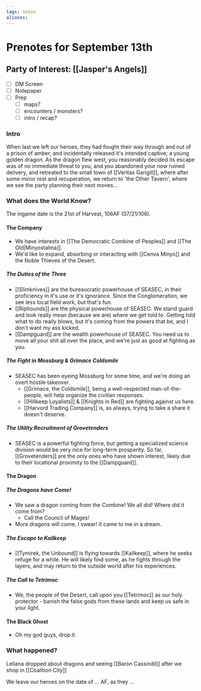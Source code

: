 ```yaml
---
tags: notes
aliases:
---
```


# Prenotes for September 13th
## Party of Interest: [[Jasper's Angels]]
- [ ] DM Screen
- [ ] Notepaper
- [ ] Prep
	- [ ] maps?
	- [ ] encounters / monsters?
	- [ ] intro / recap?

### Intro

When last we left our heroes, they had fought their way through and out of a prison of amber, and incidentally released it's intended captive; a young golden dragon. As the dragon flew west, you reasonably decided its escape was of no immediate threat to you, and you abandoned your now ruined delivery, and retreated to the small town of [[Veritas Garigill]], where after some minor rest and recuperation, we return to 'the Other Tavern', where we see the party planning their next moves...

### What does the World Know?

The ingame date is the 21st of Harvest, 106AF (07/21/106). 

#### The Company
- We have interests in [[The Democratic Combine of Peoples]] and [[The Old|Minyostalma]].
- We'd like to expand, absorbing or interacting with [[Cenva Minyo]] and the Noble Thieves of the Desert.
##### The Duties of the Three
- [[Slimknives]] are the bureaucratic powerhouse of SEASEC, in their proficiency in it's use or it's ignorance. Since the Conglomeration, we see less local field work, but that's fun.
- [[Riphounds]] are the physical powerhouse of SEASEC. We stand guard and look really mean (because we are) where we get told to. Getting told what to do really blows, but it's coming from the powers that be, and I don't want my ass kicked.
- [[Dampguard]] are the wealth powerhouse of SEASEC. You need us to move all your shit all over the place, and we're just as good at fighting as you.

##### The Fight in Mossburg & Grimace Coldsmile
- SEASEC has been eyeing Mossburg for some time, and we're doing an overt hostile takeover.
	- [[Grimace, the Coldsmile]], being a well-respected man-of-the-people, will help organize the civilian responses.
	- [[Hillkeep Loyalists]] & [[Knights in Red]] are fighting against us here.
	- [[Harvord Trading Company]] is, as always, trying to take a share it doesn't deserve.

##### The Utility Recruitment of Grovetenders
- SEASEC is a powerful fighting force, but getting a specialized science division would be very nice for long-term prosperity. So far, [[Grovetenders]] are the only ones who have shown interest, likely due to their locational proximity to the [[Dampguard]].

#### The Dragon
##### The Dragons have Come!
- We saw a dragon coming from the Combine! We all did! Where did it come from?
	- Call the Council of Mages!
- More dragons will come, I swear! It came to me in a dream.

##### The Escape to Kailkeep
- [[Tymirek, the Unbound]] is flying towards [[Kailkeep]], where he seeks refuge for a while. He will likely find some, as he fights through the layers, and may return to the outside world after his experiences.

##### The Call to Tetrimoc
- We, the people of the Desert, call upon you [[Tetrimoc]] as our holy protector - banish the false gods from these lands and keep us safe in your light.

#### The Black Ghost
- Oh my god guys, drop it.

### What happened?

Leliana dropped about dragons and seeing [[Baron Cassindil]] after we shop in [[Coalition City]]

We leave our heroes on the date of ... AF, as they ...